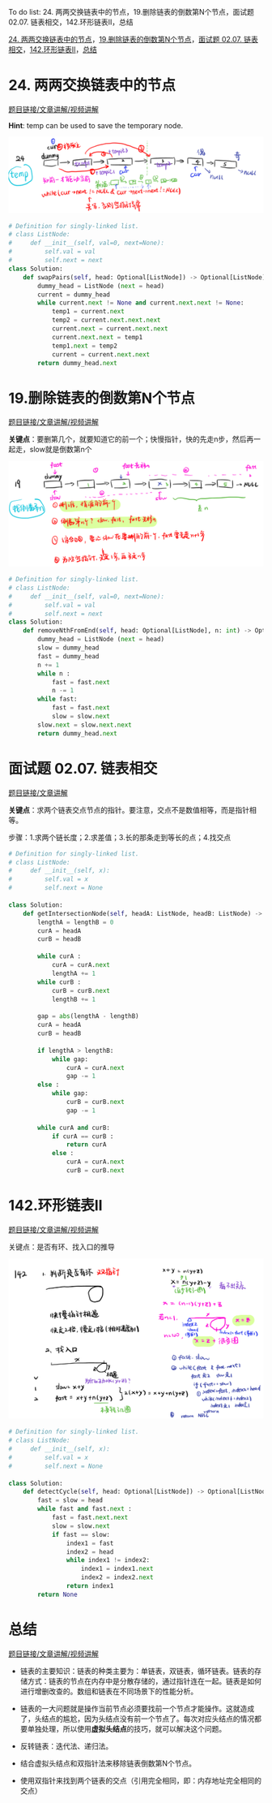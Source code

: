 To do list: 24. 两两交换链表中的节点，19.删除链表的倒数第N个节点，面试题 02.07. 链表相交，142.环形链表II，总结

[24. 两两交换链表中的节点](#01)，[19.删除链表的倒数第N个节点](#02)，[面试题 02.07. 链表相交](#03)，[142.环形链表II](#04)，[总结](#05)

# <span id="01">24. 两两交换链表中的节点</span>

[题目链接/文章讲解/视频讲解](https://programmercarl.com/0024.%E4%B8%A4%E4%B8%A4%E4%BA%A4%E6%8D%A2%E9%93%BE%E8%A1%A8%E4%B8%AD%E7%9A%84%E8%8A%82%E7%82%B9.html)

**Hint**: temp can be used to save the temporary node.  

![image](../images/14_swap_nodes.png)

```python
# Definition for singly-linked list.
# class ListNode:
#     def __init__(self, val=0, next=None):
#         self.val = val
#         self.next = next
class Solution:
    def swapPairs(self, head: Optional[ListNode]) -> Optional[ListNode]:
        dummy_head = ListNode (next = head)
        current = dummy_head
        while current.next != None and current.next.next != None:
            temp1 = current.next
            temp2 = current.next.next.next
            current.next = current.next.next
            current.next.next = temp1
            temp1.next = temp2
            current = current.next.next
        return dummy_head.next
```


# <span id="02">19.删除链表的倒数第N个节点</span>

[题目链接/文章讲解/视频讲解](https://programmercarl.com/0019.%E5%88%A0%E9%99%A4%E9%93%BE%E8%A1%A8%E7%9A%84%E5%80%92%E6%95%B0%E7%AC%ACN%E4%B8%AA%E8%8A%82%E7%82%B9.html)

**关键点**：要删第几个，就要知道它的前一个；快慢指针，快的先走n步，然后再一起走，slow就是倒数第n个

![image](../images/19_delete_nodes.png)

```python
# Definition for singly-linked list.
# class ListNode:
#     def __init__(self, val=0, next=None):
#         self.val = val
#         self.next = next
class Solution:
    def removeNthFromEnd(self, head: Optional[ListNode], n: int) -> Optional[ListNode]:
        dummy_head = ListNode (next = head)
        slow = dummy_head
        fast = dummy_head
        n += 1
        while n :
            fast = fast.next
            n -= 1
        while fast:
            fast = fast.next
            slow = slow.next
        slow.next = slow.next.next
        return dummy_head.next
```

# <span id="03">面试题 02.07. 链表相交</span>

[题目链接/文章讲解](https://programmercarl.com/%E9%9D%A2%E8%AF%95%E9%A2%9802.07.%E9%93%BE%E8%A1%A8%E7%9B%B8%E4%BA%A4.html)

**关键点**：求两个链表交点节点的指针。要注意，交点不是数值相等，而是指针相等。

步骤：1.求两个链长度；2.求差值；3.长的那条走到等长的点；4.找交点

```python
# Definition for singly-linked list.
# class ListNode:
#     def __init__(self, x):
#         self.val = x
#         self.next = None

class Solution:
    def getIntersectionNode(self, headA: ListNode, headB: ListNode) -> ListNode:
        lengthA = lengthB = 0
        curA = headA
        curB = headB

        while curA :
            curA = curA.next
            lengthA += 1
        while curB :
            curB = curB.next
            lengthB += 1
        
        gap = abs(lengthA - lengthB)
        curA = headA
        curB = headB

        if lengthA > lengthB:
            while gap:
                curA = curA.next
                gap -= 1
        else :
            while gap:
                curB = curB.next
                gap -= 1
        
        while curA and curB:
            if curA == curB :
                return curA
            else :
                curA = curA.next
                curB = curB.next
```

# <span id="04">142.环形链表II </span>

[题目链接/文章讲解/视频讲解](https://programmercarl.com/0142.%E7%8E%AF%E5%BD%A2%E9%93%BE%E8%A1%A8II.html)

关键点：是否有环、找入口的推导

![image](../images/142_Ring_Linked_List.png)

```python
# Definition for singly-linked list.
# class ListNode:
#     def __init__(self, x):
#         self.val = x
#         self.next = None

class Solution:
    def detectCycle(self, head: Optional[ListNode]) -> Optional[ListNode]:
        fast = slow = head
        while fast and fast.next :
            fast = fast.next.next
            slow = slow.next
            if fast == slow:
                index1 = fast
                index2 = head
                while index1 != index2:
                    index1 = index1.next
                    index2 = index2.next
                return index1
        return None
```

# <span id="05">总结 </span>

[题目链接/文章讲解/视频讲解](https://www.programmercarl.com/%E9%93%BE%E8%A1%A8%E6%80%BB%E7%BB%93%E7%AF%87.html)

- 链表的主要知识：链表的种类主要为：单链表，双链表，循环链表。链表的存储方式：链表的节点在内存中是分散存储的，通过指针连在一起。链表是如何进行增删改查的。数组和链表在不同场景下的性能分析。

- 链表的一大问题就是操作当前节点必须要找前一个节点才能操作。这就造成了，头结点的尴尬，因为头结点没有前一个节点了。每次对应头结点的情况都要单独处理，所以使用**虚拟头结点**的技巧，就可以解决这个问题。

- 反转链表：迭代法、递归法。

- 结合虚拟头结点和双指针法来移除链表倒数第N个节点。

- 使用双指针来找到两个链表的交点（引用完全相同，即：内存地址完全相同的交点）
